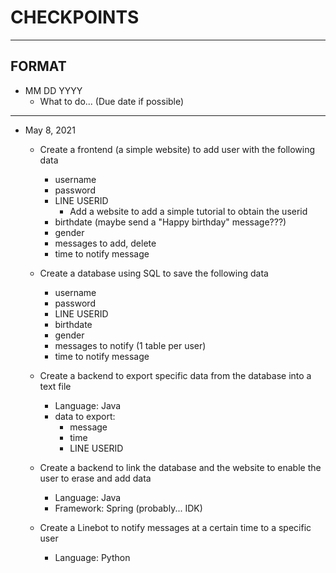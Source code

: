 # CHECKPOINTS

- - -

## FORMAT
- MM DD YYYY
    - What to do... \(Due date if possible\)

- - -

- May 8, 2021
    - Create a frontend \(a simple website\) to add user with the following data
        - username
        - password
        - LINE USERID
            - Add a website to add a simple tutorial to obtain the userid
        - birthdate (maybe send a "Happy birthday" message???)
        - gender
        - messages to add, delete
        - time to notify message

    - Create a database using SQL to save the following data
        - username
        - password
        - LINE USERID
        - birthdate
        - gender
        - messages to notify \(1 table per user\)
        - time to notify message

    - Create a backend to export specific data from the database into a text file
        - Language: Java
        - data to export:
            - message
            - time
            - LINE USERID

    - Create a backend to link the database and the website to enable the user to erase and add data
        - Language: Java
        - Framework: Spring \(probably... IDK\)

    - Create a Linebot to notify messages at a certain time to a specific user
        - Language: Python
